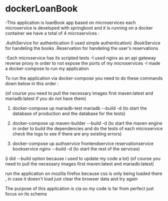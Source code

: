 # dockerLoanBook
 -This application is loanBook app based on microservices each microservice is developed with springboot and it is running on a docker container we have a total of 4 microservices :

 .AuthService for authentication (I used simple authentication)
 .BookService for handeling the books
 .Reservation for handeling the user's reservations

 -Each microservice has its scripted tests
 -I used nginx as an api gateway reverse proxy in order to not expose the ports of my microservices
 -I made a docker-compose to run my application
 
 To run the application via docker-compose you need to do these commands down below in this order :

  (of course you need to pull the necessary images first maven:latest and mariadb:latest if you do not have them)

 1. docker-compose up mariadb-test mariadb --build -d (to start the database of production and the database for the tests)

 2. docker-compose up maven-builder --build -d (to start the maven engine in order to build the dependencies and do the tests of each microservice check the logs to see if there are any existing errors)

 3. docker-compose up authservice frontendservice reservationservice bookservice nginx --build -d (to start the rest of the services)

 (i did --build option because i used to update my code a lot)
 (of course you need to pull the necessary images first maven:latest and mariadb:latest)
 
 run the application on mozilla firefox because css is only being loaded there , in case it doesn't load just clear the browser data and try again
 
 
 The purpose of this application is cia so my code is far from perfect just focus on its schema
